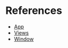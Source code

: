 # References

* [App](/references/app.md)
* [Views](/references/views.md)
* [Window](/references/window.md)